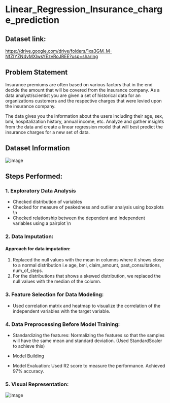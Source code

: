 # Linear_Regression_Insurance_charge_prediction

## Dataset link:
https://drive.google.com/drive/folders/1xa3GM_M-NfZIYZN4vMXlwsYEzvRoJREE?usp=sharing

## Problem Statement

Insurance premiums are often based on various factors that in the end decide the amount that will be covered from the insurance company. As a data analyst/scientist you are given a set of historical data for an organizations customers and the respective charges that were levied upon the insurance company.

The data gives you the information about the users including their age, sex, bmi, hospitalization history, annual income, etc. Analyze and gather insights from the data and create a linear regression model that will best predict the insurance charges for a new set of data.

## Dataset Information
![image](https://github.com/user-attachments/assets/08b051bf-cb17-4cc8-a57d-7f8ed50032b3)

## Steps Performed:

### 1. Exploratory Data Analysis
   * Checked distribution of variables
   * Checked for measure of peakedness and outlier analysis using boxplots \n
   * Checked relationship between the dependent and independent variables using a pairplot \n

### 2. Data Imputation:
#### Approach for data imputation:
1. Replaced the null values with the mean in columns where it shows close to a normal distribution i.e age, bmi, claim_amount, past_consultations, num_of_steps.
2. For the distributions that shows a skewed distribution, we replaced the null values with the median of the column.

### 3. Feature Selection for Data Modeling:
* Used correlation matrix and heatmap to visualize the correlation of the independent variables with the target variable.
  
### 4. Data Preprocessing Before Model Training:
* Standardizing the features:
Normalizing the features so that the samples will have the same mean and standard deviation. (Used StandardScaler to achieve this)

* Model Building

* Model Evaluation:
Used R2 score to measure the performance. Achieved 97% accuracy.

### 5. Visual Representation:

![image](https://github.com/user-attachments/assets/5050cd19-e7f1-44e8-8ba6-eee3412e9f47)


